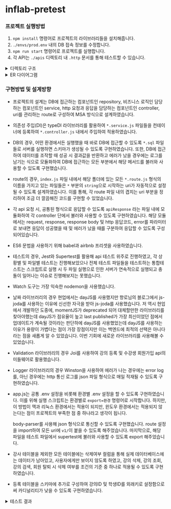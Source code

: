 # inflab-pretest
### 프로젝트 실행방법

1. `npm install` 명령어로 프로젝트의 라이브러리들을 설치해줍니다.
2. `./envs/prod.env` 내의 DB 접속 정보를 수정합니다.
3. `npm run start` 명령어로 프로젝트를 실행합니다.
4. 각 API는 `./apis` 디렉토리 내 `.http` 문서를 통해 테스트할 수 있습니다.

<details>
<summary>디렉토리 구조</summary>
<div markdown="1">

![img.png](img-structure.png)

- `./apis` 폴더는 env에 따른 다른 host 설정파일과 http 파일들로 구성하였습니다.
- `*.sql` 파일들은 DB 스키마 초기 설정을 위한 파일로 환경에 따라 분기하여 관리될 수 있도록 구성하였습니다.
- `./envs` 폴더는 환경에 따라 변수들을 관리될 수 있도록 분기하여 구성하였습니다. prod / dev / test 실행 환경에 따라 해당 파일이 .env 파일로 되어 작동합니다. 더불어, 공통적으로 사용되는 것들은 `./.env` 에 작성하였습니다.
- `./configs` 폴더는 DB 세팅 및 로깅을 위한 모듈로 구성하였습니다.
- `./routes` 폴더는 해당 폴더 내에 추후 프로젝트의 고도화를 고려하여 버전별로 구분하였습니다. 더불어, route 파일들의 이름을 토대로 uri가 설정될 수 있도록 했습니다.
- `./test` 폴더는 도메인별로 나누어 두 가지 테스트 파일들로 구성되어있습니다.
- `./utils` 폴더는 api response 형식을 통일하기 위한 설정파일으로 구성되어있습니다.

</div>
</details>

<details>
<summary>ER 다이어그램</summary>
<div markdown="1">

![ERDiagram.png](img-erd.png)

</div>
</details>

### 구현방법 및 설계방향

- 프로젝트의 설계는 DB에 접근하는 컴포넌트인 repository, 비즈니스 로직인 담당하는 컴포넌트인 service, http 요청과 응답을 담당하는 컴포넌트인 controller, uri를 관리하는 route로 구성하여 MSA 방식으로 설계하였습니다.
- 의존성 주입(DI)은 typeDI 라이브러리를 활용하여 `*.service.js` 파일들을 컨테이너에 등록하여 `*.controller.js` 내에서 주입하여 적용하였습니다.
- DB의 경우, 어떤 환경에서든 실행했을 때 바로 DB에 접근할 수 있도록 `*.sql` 파일들로 서버를 실행하면 스키마가 생성될 수 있도록 구현하였습니다. 또한, DB에 접근하여 데이터를 조작할 때 성공 시 결과값을 반환하고 에러가 났을 경우에는 로그를 남기는 식으로 모듈화하여 DB에 접근하는 모든 부분에서 해당 메서드를 불러와 사용할 수 있도록 구현했습니다.
- route의 경우, `index.js` 파일 내에서 해당 폴더에 있는 모든 `*.route.js` 형식의 이름을 가지고 있는 파일들은 `*` 부분의 `string`으로 시작하는 uri가 자동적으로 설정될 수 있도록 설계하였습니다. 이를 통해, 각 route 파일 내의 겹치는 uri 부분을 정리하여 조금 더 깔끔해진 코드를 구현할 수 있었습니다.
- 각 api 요청 시, 공통된 형식으로 응답할 수 있도록 `apiResponse` 라는 파일 내에 모듈화하여 각 controller 단에서 불러와 사용할 수 있도록 구현하였습니다. 해당 모듈에서는 request, response, response body 및 http 응답코드, error를 파라미터로 보내면 응답이 성공했을 때 및 에러가 났을 때를 구분하여 응답할 수 있도록 구성되어있습니다.
- ES6 문법을 사용하기 위해 babel과 airbnb 프리셋을 사용하였습니다.
- 테스트의 경우, Jest와 Supertest를 활용해 api 테스트 위주로 진행하였고, 각 상황별 및 파일별 테스트는 진행해보았으나 전체 테스트 파일들을 테스트하는 통합테스트는 스크립트로 실행 시 두 파일 실행으로 인한 서버가 연속적으로 실행되고 충돌이 일어나는 이슈로 진행해보지는 못했습니다.
- Watch 도구는 가장 익숙한 nodemon을 사용했습니다.
- 날짜 라이브러리의 경우 현업에서는 dayJS를 사용했지만 향로님의 블로그에서 js-joda를 사용하는 이유에 신선한 자극을 받아 js-joda를 사용했습니다. 저 역시 현업에서 개발하던 도중에, momentJS가 deprecated 되어 대체할만한 라이브러리를 찾아야했는데 dayJS가 점유율이 높고 last published가 가장 최신이었던 점에서 업데이트가 계속될 것이라는 판단하에 dayJS를 사용했었는데 dayJS를 사용하는 이유가 용량이 가볍다는 점이 가장 장점이지만 이는 백엔드에 최적의 선택은 아니다라는 점을 새롭게 알 수 있었습니다. 이번 기회에 새로운 라이브러리를 사용해볼 수 있었습니다.
- Validation 라이브러리의 경우 Joi를 사용하여 강의 등록 및 수강생 회원가입 api의 미들웨어로 활용했습니다.
- Logger 라이브러리의 경우 Winston을 사용하여 에러가 나는 경우에는 error log를, 아닌 경우에는 http 통신 로그를 json 파일 형식으로 매일 적재될 수 있도록 구현하였습니다.
- app.js는 공통 .env 설정을 비롯해 환경별 .env 설정을 할 수 있도록 구현하였습니다. 이를 위해 실행 스크립트는 환경별로 `export=환경` 명령어로 시작합니다. 하지만, 이 방법이 맥과 리눅스 환경에서는 적용이 되지만, 윈도우 환경에서는 적용되지 않는다는 점이 프로젝트의 부족한 점 중 하나라고 생각이 됩니다.

    body-parser를 사용해 json 형식으로 통신할 수 있도록 구현했습니다. route 설정을 import하여 모든 uri에 `v1/`이 붙을 수 있도록 해주었습니다. 마지막으로, 해당 파일을 테스트 파일에서 supertest에 불러와 사용할 수 있도록 export 해주었습니다.
- 강사 테이블을 제외한 모든 테이블에는 삭제여부 컬럼을 통해 실제 데이터베이스에는 데이터가 남아있고, 사용자에게만 보이지 않도록 하였고, 강의 삭제, 강의 조회, 강의 검색, 회원 탈퇴 시 삭제 여부를 조건의 기준 중 하나로 적용될 수 있도록 구현하였습니다.
- 등록 테이블을 스키마에 추가로 구성하여 강의ID 및 학생ID를 외래키로 설정함으로써 카디널리티가 낮을 수 있도록 구현하였습니다.

<details>
<summary>테스트 결과</summary>
<div markdown="1">

#### 강의 관련 API
![img-lecture-result.png](img-lecture-result.png)

#### 학생 관련 API
![img-student-result.png](img-student-result.png)

</div>
</details>
